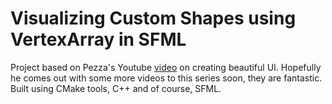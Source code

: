 # Visualizing Custom Shapes using VertexArray in SFML

Project based on Pezza's Youtube [video](https://youtu.be/3CWsy4kP6wU?si=JVRANH8qrj0mO8yg) on creating beautiful UI. Hopefully he comes out with some more videos to this series soon, they are fantastic. Built using CMake tools, C++ and of course, SFML.
